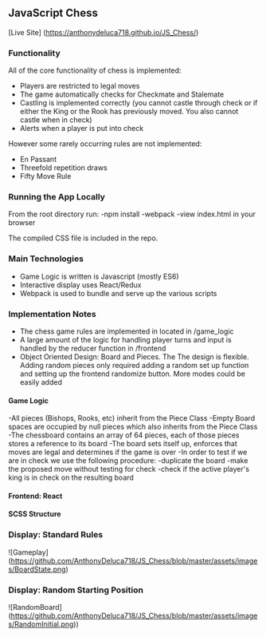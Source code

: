 ## JavaScript Chess

[Live Site]
(https://anthonydeluca718.github.io/JS_Chess/)

### Functionality

All of the core functionality of chess is implemented:
- Players are restricted to legal moves
- The game automatically checks for Checkmate and Stalemate
- Castling is implemented correctly (you cannot castle through check or if either the King or the Rook has previously moved. You also cannot castle when in check)
- Alerts when a player is put into check

However some rarely occurring rules are not implemented:
- En Passant
- Threefold repetition draws
- Fifty Move Rule

### Running the App Locally
From the root directory run:
-npm install
-webpack
-view index.html in your browser

The compiled CSS file is included in the repo.

### Main Technologies

- Game Logic is written is Javascript (mostly ES6)
- Interactive display uses React/Redux
- Webpack is used to bundle and serve up the various scripts

### Implementation Notes

- The chess game rules are implemented in located in /game_logic
- A large amount of the logic for handling player turns and input is handled by the reducer function in /frontend
- Object Oriented Design: Board and Pieces. The The design is flexible. Adding random pieces only required adding a random set up function and setting up the frontend randomize button. More modes could be easily added

#### Game Logic
-All pieces (Bishops, Rooks, etc) inherit from the Piece Class
-Empty Board spaces are occupied by null pieces which also inherits from the Piece Class
-The chessboard contains an array of 64 pieces, each of those pieces stores a reference to its board
-The board sets itself up, enforces that moves are legal and determines if the game is over
-In order to test if we are in check we use the following procedure:
  -duplicate the board
  -make the proposed move without testing for check
  -check if the active player's king is in check on the resulting board

#### Frontend: React


#### SCSS Structure

### Display: Standard Rules

![Gameplay] (https://github.com/AnthonyDeluca718/JS_Chess/blob/master/assets/images/BoardState.png)

### Display: Random Starting Position

![RandomBoard] (https://github.com/AnthonyDeluca718/JS_Chess/blob/master/assets/images/RandomInitial.png))
